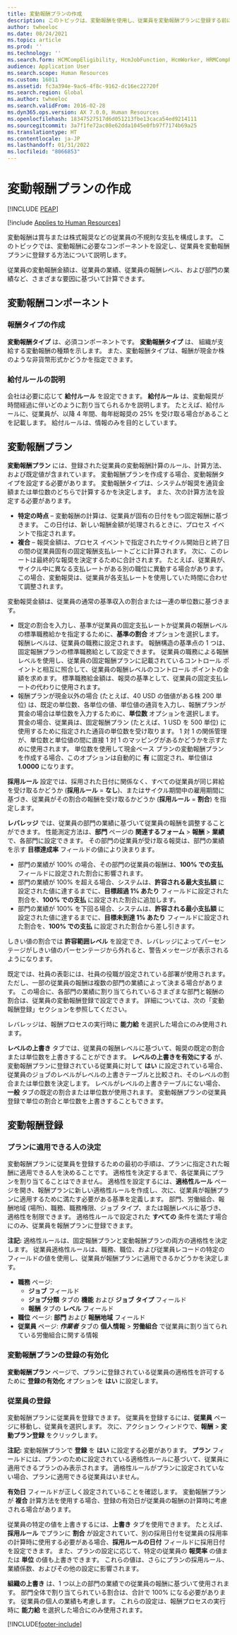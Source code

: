 ```yaml
---
title: 変動報酬プランの作成
description: このトピックは、変動報酬を使用し、従業員を変動報酬プランに登録する前に設定する必要があるコンポーネントを説明します。
author: twheeloc
ms.date: 08/24/2021
ms.topic: article
ms.prod: ''
ms.technology: ''
ms.search.form: HCMCompEligibility, HcmJobFunction, HcmWorker, HRMCompPerfPlan, HcmCompensationWorkspace
audience: Application User
ms.search.scope: Human Resources
ms.custom: 16011
ms.assetid: fc3a394e-9ac6-4f8c-9162-dc16ec22720f
ms.search.region: Global
ms.author: twheeloc
ms.search.validFrom: 2016-02-28
ms.dyn365.ops.version: AX 7.0.0, Human Resources
ms.openlocfilehash: 18347527517d6d051213fbe13caca54ed9214111
ms.sourcegitcommit: 3a7f1fe72ac08e62dda1045e0fb97f7174b69a25
ms.translationtype: HT
ms.contentlocale: ja-JP
ms.lasthandoff: 01/31/2022
ms.locfileid: "8066853"
---
```

# <a name="create-variable-compensation-plans"></a>変動報酬プランの作成


[!INCLUDE [PEAP](../includes/peap-1.md)]

[!include [Applies to Human Resources](../includes/applies-to-hr.md)]

変動報酬は賞与または株式報奨などの従業員の不規則な支払を構成します。 このトピックでは、変動報酬に必要なコンポーネントを設定し、従業員を変動報酬プランに登録する方法について説明します。

従業員の変動報酬金額は、従業員の業績、従業員の報酬レベル、および部門の業績など、さまざまな要因に基づいて計算できます。

## <a name="variable-compensation-components"></a>変動報酬コンポーネント
### <a name="create-compensation-types"></a>報酬タイプの作成

**変動報酬タイプ** は、必須コンポーネントです。 **変動報酬タイプ** は、 組織が支給する変動報酬の種類を示します。 また、変動報酬タイプは、報酬が現金か株のような非貨幣形式かどうかを指定できます。

### <a name="describe-vesting-rules"></a>給付ルールの説明

会社は必要に応じて **給付ルール** を設定できます。 **給付ルール** は、変動報奨が時間経過に伴いどのように割り当てられるかを説明します。 たとえば、給付ルールに、従業員が、以降 4 年間、毎年総報奨の 25% を受け取る場合があることを記載します。 給付ルールは、情報のみを目的としています。

## <a name="variable-compensation-plans"></a>変動報酬プラン
**変動報酬プラン** には、登録された従業員の変動報酬計算のルール、計算方法、および既定値が含まれています。 変動報酬プランを作成する場合、変動報酬タイプを設定する必要があります。 変動報酬タイプは、システムが報奨を通貨金額または単位数のどちらで計算するかを決定します。 また、次の計算方法を設定する必要があります。

-   **特定の時点** – 変動報酬の計算は、従業員が固有の日付をもつ固定報酬に基づきます。 この日付は、新しい報酬金額が処理されるときに、プロセス イベントで指定されます。
-   **複合** – 報奨金額は、プロセス イベントで指定されたサイクル開始日と終了日の間の従業員固有の固定報酬支払レートごとに計算されます。 次に、このレートは最終的な報奨を決定するために合計されます。 たとえば、従業員が、サイクル中に異なる支払レートがある別の職位に異動する場合があります。 この場合、変動報奨は、従業員が各支払レートを使用していた時間に合わせて調整されます。

変動報奨金額は、従業員の通常の基準収入の割合または一連の単位数に基づきます。

-   既定の割合を入力し、基準が従業員の固定支払レートか従業員の報酬レベルの標準職務給かを指定するために、**基準の割合** オプションを選択します。 報酬レベルは、従業員の職務に設定されます。 報酬構造の基準点の 1 つは、固定報酬プランの標準職務給として設定できます。 従業員の職務による報酬レベルを使用し、従業員の固定報酬プランに記載されているコントロール ポイントと相互に照合して、従業員の報酬レベルのコントロール ポイントの金額を求めます。 標準職務給金額は、報奨の基準として、従業員の固定支払レートの代わりに使用されます。
-   報酬プランが現金以外の場合 (たとえば、40 USD の価値がある株 200 単位) は、既定の単位数、各単位の値、単位値の通貨を入力し、報酬プランが賞金の場合は単位数を入力するために、**単位数** オプションを選択します。 賞金の場合、従業員は、固定報酬プラン (たとえば、1 USD を 500 単位) に使用するために指定された通貨の単位数を受け取ります。 1 対 1 の関係管理が、単位数と単位値の間に直接 1 対 1 のマッピングがあるかどうかを示すために使用されます。 単位数を使用して現金ベース プランの変動報酬プランを作成する場合、このオプションは自動的に **有** に固定され、単位値は **1.0000** になります。

**採用ルール** 設定では、採用された日付に関係なく、すべての従業員が同じ昇給を受け取るかどうか (**採用ルール** = **なし**)、またはサイクル期間中の雇用期間に基づき、従業員がその割合の報酬を受け取るかどうか (**採用ルール** = **割合**) を指定します。 

**レバレッジ** では、従業員の部門の業績に基づいて従業員の報酬を調整することができます。 性能測定方法は、**部門** ページの **関連するフォーム** &gt; **報酬** &gt; **業績** で、各部門に設定できます。 その部門の従業員が受け取る報奨は、部門の業績を示す **目標達成率** フィールドの値により決まります。

-   部門の業績が 100% の場合、その部門の従業員の報酬は、**100% での支払** フィールドに設定された割合に影響されます。
-   部門の業績が 100% を超える場合、システムは、**許容される最大支払額** に設定された値に達するまでに、**目標超過 1% あたり** フィールドに設定された割合を、**100% での支払** に設定された割合に追加します。
-   部門の業績が 100% を下回る場合、システムは、**許容される最小支払額** に設定された値に達するまでに、**目標未到達 1% あたり** フィールドに設定された割合を、**100% での支払** に設定された割合から差し引きます。

しきい値の割合では **許容範囲レベル** を設定でき、レバレッジによってパーセンテージがしきい値のパーセンテージから外れると、警告メッセージが表示されるようになります。 

既定では、社員の表彰には、社員の役職が設定されている部署が使用されます。 ただし、一部の従業員の報酬は複数の部門の業績によって決まる場合があります。 この場合に、各部門の業績に割り当てられているさまざまな部門と報酬の割合は、従業員の変動報酬登録で設定できます。 詳細については、次の「変動報酬登録」セクションを参照してください。 

レバレッジは、報酬プロセスの実行時に **能力給** を選択した場合にのみ使用されます。 

**レベルの上書き** タブでは、従業員の報酬レベルに基づいて、報奨の既定の割合または単位数を上書きすることができます。 **レベルの上書きを有効にする** が、変動報酬プランに登録されている従業員に対して **はい** に設定されている場合、従業員のジョブのレベルがレベルの上書きテーブルと比較され、そのレベルの割合または単位数を決定します。 レベルがレベルの上書きテーブルにない場合、**一般** タブの既定の割合または単位数が使用されます。 変動報酬プランの従業員登録で単位の割合と単位数を上書きすることもできます。

## <a name="variable-compensation-enrollment"></a>変動報酬登録
### <a name="determine-who-is-eligible-for-the-plan"></a>プランに適用できる人の決定

変動報酬プランに従業員を登録するための最初の手順は、プランに指定された報酬に適用できる人を決めることです。 適格性を決定するまで、各従業員にプランを割り当てることはできません。 適格性を設定するには、**適格性ルール** ページを開き、報酬プランに新しい適格性ルールを作成し、次に、従業員が報酬プランに適用するために満たす必要がある基準を定義します。 部門、労働組合、報酬地域 (場所)、職務、職務権限、ジョブ タイプ、または報酬レベルに基づき、適格性を制限できます。 適格性ルールで設定された **すべての** 条件を満たす場合にのみ、従業員を報酬プランに登録できます。 

**注記:** 適格性ルールは、固定報酬プランと変動報酬プランの両方の適格性を決定します。 従業員適格性ルールは、職務、職位、および従業員レコードの特定のフィールドの値を使用し、従業員が報酬プランに適用できるかどうかを決定します。

- **職務** ページ:
  -   **ジョブ** フィールド
  -   **ジョブ分類** タブの **機能** および **ジョブ タイプ** フィールド
  -   **報酬** タブの **レベル** フィールド
- **職位** ページ: **部門** および **報酬地域** フィールド
- <strong>従業員</strong> ページ: *<strong><em>作業者</em></strong>* タブの <strong>個人情報</strong> &gt; <strong>労働組合</strong> で従業員に割り当てられている労働組合に関する情報

### <a name="enable-enrollment-for-the-variable-compensation-plan"></a>変動報酬プランの登録の有効化

**変動報酬プラン** ページで、プランに登録されている従業員の適格性を許可するために **登録の有効化** オプションを **はい** に設定します。

### <a name="enroll-the-employee"></a>従業員の登録

変動報酬プランに従業員を登録できます。 従業員を登録するには、**従業員** ページに移動し、従業員を選択します。 次に、アクション ウィンドウで、**報酬** &gt; **変動プラン登録** をクリックします。 

**注記:** 変動報酬プランで **登録** を **はい** に設定する必要があります。 **プラン** フィールドには、プランのために設定されている適格性ルールに基づいて、従業員に適用できるプランのみ表示されます。 適格性ルールがプランに設定されていない場合、プランに適用できる従業員はいません。 

**有効日** フィールドが正しく設定されていることを確認します。 変動報酬プランが **複合** 計算方法を使用する場合、登録の有効日が従業員の報酬の計算時に考慮される場合があります。 

従業員の特定の値を上書きするには、**上書き** タブを使用できます。 たとえば、**採用ルール** でプランに **割合** が設定されていて、別の採用日付を従業員の採用率の計算時に使用する必要がある場合、**採用ルールの日付** フィールドに採用日付を設定できます。 また、プランの設定に応じて、特定の従業員の **報奨率** の値または **単位** の値も上書きできます。 これらの値は、さらにプランの採用ルール、業績係数、およびその他の設定に影響されます。 

**組織の上書き** は、1 つ以上の部門の業績での従業員の報酬に基づいて使用されます。 部門全体で割り当てられている割合は、合計で 100% になる必要があります。 従業員の個人の業績も考慮します。 これらの設定は、報酬プロセスの実行時に **能力給** を選択した場合にのみ使用されます。





[!INCLUDE[footer-include](../includes/footer-banner.md)]
